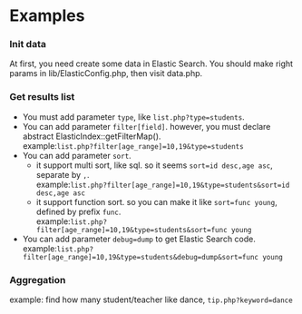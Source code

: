 # Examples

### Init data
At first, you need create some data in Elastic Search. You should make right params in lib/ElasticConfig.php, then visit data.php.
### Get results list
* You must add parameter `type`, like `list.php?type=students`.
* You can add parameter `filter[field]`. however, you must declare abstract ElasticIndex::getFilterMap(). <br>example:`list.php?filter[age_range]=10,19&type=students`
* You can add parameter `sort`.
   * it support multi sort, like sql. so it seems `sort=id desc,age asc`, separate by `,`. 
   <br>example:`list.php?filter[age_range]=10,19&type=students&sort=id desc,age asc`
   * it support function sort. so you can make it like `sort=func young`, defined by prefix `func`. 
   <br>example:`list.php?filter[age_range]=10,19&type=students&sort=func
                                   young`
* You can add parameter `debug=dump` to get Elastic Search code.
<br>example:`list.php?filter[age_range]=10,19&type=students&debug=dump&sort=func
                    young`
### Aggregation
example: find how many student/teacher like dance, `tip.php?keyword=dance`


